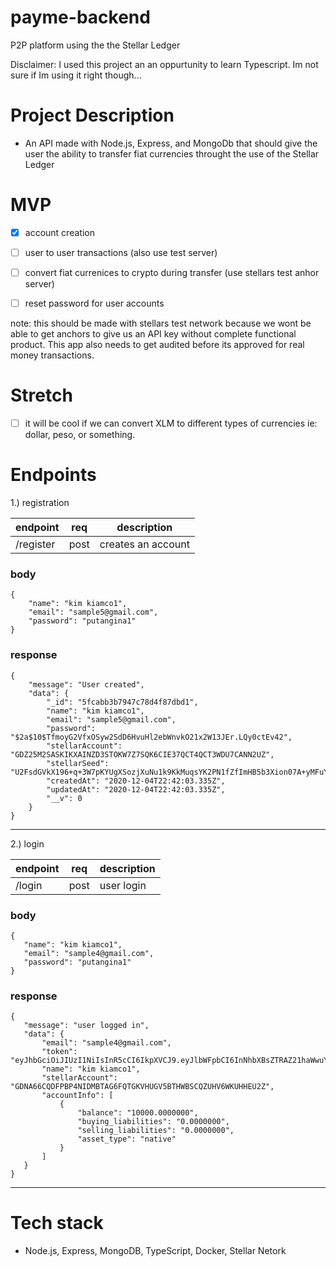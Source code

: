 # payme-backend
P2P platform using the the Stellar Ledger

Disclaimer: I used this project an an oppurtunity to learn Typescript. Im not sure if Im using it right though...

# Project Description

  - An API made with Node.js, Express, and MongoDb that should give the user the ability to transfer fiat currencies throught the use of the Stellar Ledger
  
# MVP

  - [x] account creation
  
  - [ ] user to user transactions (also use test server)
  
  - [ ] convert fiat currenices to crypto during transfer (use stellars test anhor server)
  
  - [ ] reset password for user accounts
  
  note: this should be made with stellars test network because we wont be able to get anchors to give us an API key without complete functional product. This app also needs to get audited before its approved for real money transactions. 
  
# Stretch

  - [ ] it will be cool if we can convert XLM to different types of currencies ie: dollar, peso, or something.
  
# Endpoints

1.) registration

  | endpoint | req | description |
  |----------|-----|-------------|
  | /register | post | creates an account |
  
### body

```
{
    "name": "kim kiamco1",
    "email": "sample5@gmail.com",
    "password": "putangina1"
}

```

### response

```
{
    "message": "User created",
    "data": {
        "_id": "5fcabb3b7947c78d4f87dbd1",
        "name": "kim kiamco1",
        "email": "sample5@gmail.com",
        "password": "$2a$10$TfmoyG2VfxOSyw2SdD6HvuHl2ebWnvkO21x2W13JEr.LQy0ctEv42",
        "stellarAccount": "GDZ25M2SASKIKXAINZD3STOKW7Z7SQK6CIE37QCT4QCT3WDU7CANN2UZ",
        "stellarSeed": "U2FsdGVkX196+q+3W7pKYUgXSozjXuNu1k9KkMuqsYK2PN1fZfImHB5b3Xion07A+yMFuY5wypLtv8QwvBSd2a0PKL1N3CL77RS0nInUw4Q=",
        "createdAt": "2020-12-04T22:42:03.335Z",
        "updatedAt": "2020-12-04T22:42:03.335Z",
        "__v": 0
    }
}
```

----------------------------------------------------------------------------------------------------------------------------------------------------
  
2.) login

  | endpoint | req | description |
  |----------|-----|-------------|
  | /login    | post | user login |
  
 ### body
 ```
 {
    "name": "kim kiamco1",
    "email": "sample4@gmail.com",
    "password": "putangina1"
}
```

 ### response

 ```
{
    "message": "user logged in",
    "data": {
        "email": "sample4@gmail.com",
        "token": "eyJhbGciOiJIUzI1NiIsInR5cCI6IkpXVCJ9.eyJlbWFpbCI6InNhbXBsZTRAZ21haWwuY29tIiwiX2lkIjoiNWZjODI3NDliOWExNDMyMWE0YmEwMTQ0IiwiaWF0IjoxNjA2OTU1MTQ1LCJleHAiOjE2MDY5NTg3NDV9.6WXPJBoLH2cKKKdo0esQiLUg9gmRptKMHMO_NoYCnLo",
        "name": "kim kiamco1",
        "stellarAccount": "GDNA66CQDFPBP4NIDMBTAG6FQTGKVHUGV5BTHWBSCQZUHV6WKUHHEU2Z",
        "accountInfo": [
            {
                "balance": "10000.0000000",
                "buying_liabilities": "0.0000000",
                "selling_liabilities": "0.0000000",
                "asset_type": "native"
            }
        ]
    }
}
 ```
 
 ----------------------------------------------------------------------------------------------------------------------------------------------------
  

# Tech stack
  
  - Node.js, Express, MongoDB, TypeScript, Docker, Stellar Netork
